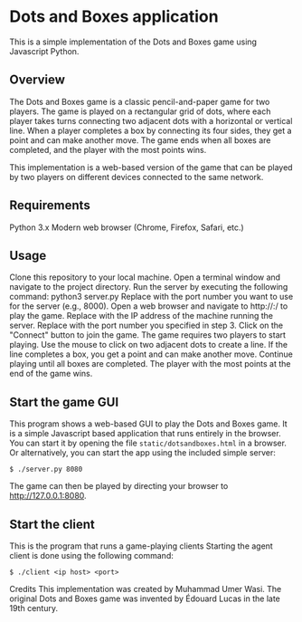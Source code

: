Dots and Boxes application
==========================
This is a simple implementation of the Dots and Boxes game using Javascript Python.

Overview
------------------

The Dots and Boxes game is a classic pencil-and-paper game for two players. The game is played on a rectangular grid of dots, where each player takes turns connecting two adjacent dots with a horizontal or vertical line. When a player completes a box by connecting its four sides, they get a point and can make another move. The game ends when all boxes are completed, and the player with the most points wins.

This implementation is a web-based version of the game that can be played by two players on different devices connected to the same network.

Requirements
------------------

Python 3.x
Modern web browser (Chrome, Firefox, Safari, etc.)

Usage
------------------

Clone this repository to your local machine.
Open a terminal window and navigate to the project directory.
Run the server by executing the following command: python3 server.py <port>
Replace <port> with the port number you want to use for the server (e.g., 8000).
Open a web browser and navigate to http://<server-ip>:<port>/ to play the game.
Replace <server-ip> with the IP address of the machine running the server.
Replace <port> with the port number you specified in step 3.
Click on the "Connect" button to join the game.
The game requires two players to start playing.
Use the mouse to click on two adjacent dots to create a line.
If the line completes a box, you get a point and can make another move.
Continue playing until all boxes are completed.
The player with the most points at the end of the game wins.


Start the game GUI
------------------

This program shows a web-based GUI to play the Dots and Boxes
game. 
It is a simple Javascript based application that runs entirely in the browser.
You can start it by opening the file `static/dotsandboxes.html` in a browser.
Or alternatively, you can start the app using the included simple server:

    $ ./server.py 8080

The game can then be played by directing your browser to http://127.0.0.1:8080.


Start the client
----------------------

This is the program that runs a game-playing clients
Starting the agent client is done using the following command:

    $ ./client <ip host> <port>

Credits
This implementation was created by Muhammad Umer Wasi. The original Dots and Boxes game was invented by Édouard Lucas in the late 19th century.